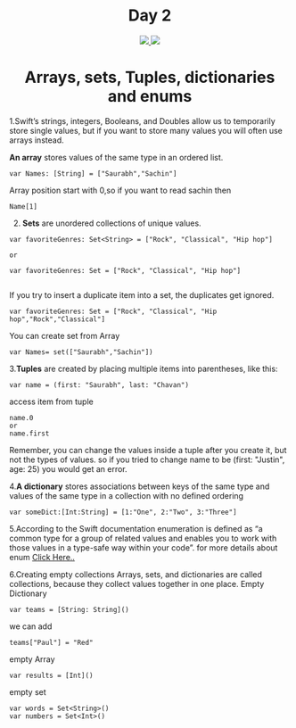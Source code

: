 <div align='center'>
    <h1>Day 2</h1> 
    <a class="header-badge" target="_blank" href="https://www.linkedin.com/in/saurabhmchavan/">
          <img src="https://img.shields.io/badge/style--5eba00.svg?label=LinkedIn&logo=linkedin&style=social">
    </a>   
    <a class="header-badge" target="_blank" href="https://twitter.com/100rabhcsmc">
          <img src="https://img.shields.io/badge/style--5eba00.svg?label=twitter&logo=twitter&style=social">
    </a>
 </div>

<div align='center'>
    <h1>Arrays, sets, Tuples, dictionaries and enums</h1> 
</div>

1.Swift’s strings, integers, Booleans, and Doubles allow us to temporarily store single values, but if you want to store many values you will often use arrays instead.

**An array** stores values of the same type in an ordered list.

```
var Names: [String] = ["Saurabh","Sachin"]
```

Array position start with 0,so if you want to read sachin then

```
Name[1]
```

2. **Sets** are unordered collections of unique values.

```
var favoriteGenres: Set<String> = ["Rock", "Classical", "Hip hop"]

or

var favoriteGenres: Set = ["Rock", "Classical", "Hip hop"]


```

If you try to insert a duplicate item into a set, the duplicates get ignored.

```
var favoriteGenres: Set = ["Rock", "Classical", "Hip hop","Rock","Classical"]
```

You can create set from Array

```
var Names= set(["Saurabh","Sachin"])
```

3.**Tuples** are created by placing multiple items into parentheses, like this:

```
var name = (first: "Saurabh", last: "Chavan")

```

access item from tuple

```
name.0
or
name.first
```

Remember, you can change the values inside a tuple after you create it, but not the types of values. so if you tried to change name to be (first: "Justin", age: 25) you would get an error.

4.**A dictionary** stores associations between keys of the same type and values of the same type in a collection with no defined ordering

```
var someDict:[Int:String] = [1:"One", 2:"Two", 3:"Three"]
```

5.According to the Swift documentation enumeration is defined as “a common type for a group of related values and enables you to work with those values in a type-safe way within your code”.
for more details about enum [Click Here..](https://codewithchris.com/swift-enum/)

6.Creating empty collections
Arrays, sets, and dictionaries are called collections, because they collect values together in one place.
Empty Dictionary

```
var teams = [String: String]()
```

we can add

```
teams["Paul"] = "Red"
```

empty Array

```
var results = [Int]()
```

empty set

```
var words = Set<String>()
var numbers = Set<Int>()
```

